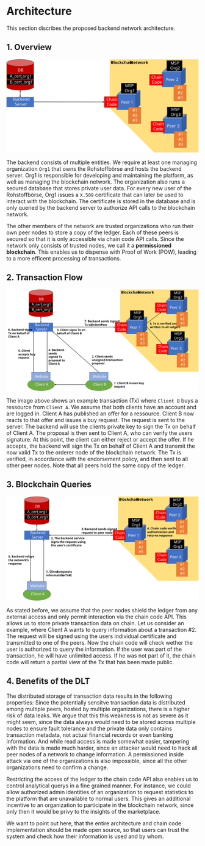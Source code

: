 # Architecture
This section discribes the proposed backend network architecture.

## 1. Overview

![architecture.png](./architecture.svg)

The backend consists of multiple entities. We require at least one managing organization `Org1` that owns the Rohstoffbörse and hosts the backend server. Org1 is responsible for developing and maintaining the platform, as well as managing the blockchain network. The organization also runs a secured database that stores private user data.
For every new user of the Rohstoffbörse, Org1 issues a `X.509` certificate that can later be used to interact with the blockchain. The certificate is stored in the database and is only queried by the backend server to authorize API calls to the blockchain network.

The other members of the network are trusted organizations who run their own peer nodes to store a copy of the ledger. Each of these peers is secured so that it is only accessible via chain code API calls. Since the network only consists of trusted nodes, we call it a **permissioned blockchain**. This enables us to dispense with Proof of Work (POW), leading to a more efficent processing of transactions.

## 2. Transaction Flow
![transaction_flow.png](./transaction_flow.svg)

The image above shows an example transaction (Tx) where `Client B` buys a ressource from `Client A`. We assume that both clients have an account and are logged in. Client A has published an offer for a ressource. Client B now reacts to that offer and issues a buy request. The request is sent to the server. The backend will use the clients private key to sign the Tx on behalf of Client A. The proposal is then sent to Client A, who can verify the users signature. At this point, the client can either reject or accept the offer. If he accepts, the backend will sign the Tx on behalf of Client A and transmit the now valid Tx to the orderer node of the blockchain network. The Tx is verified, in accordance with the endorsement policy, and then sent to all other peer nodes. Note that all peers hold the same copy of the ledger.

## 3. Blockchain Queries
![transaction_flow.png](./query.svg)

As stated before, we assume that the peer nodes shield the ledger from any external access and only permit interaction via the chain code API. This allows us to store private transaction data on chain.
Let us consider an example, where Client A wants to query information about a transaction #2. The request will be signed using the users individual certificate and transmitted to one of the peers. Now the chain code will check wether the user is authorized to query the information. If the user was part of the transaction, he will have unlimited access. If he was not part of it, the chain code will return a partial view of the Tx that has been made public.

## 4. Benefits of the DLT
The distributed storage of transaction data results in the following properties:
Since the potentially sensitve transaction data is distributed among multiple peers, hosted by multiple organizations, there is a higher risk of data leaks. We argue that this this weakness is not as severe as it might seem, since the data always would need to be stored across multiple nodes to ensure fault tolerance and the private data only contains transaction metadata, not actual financial records or even banking information. And while read access is made somewhat easier, tampering with the data is made much harder, since an attacker would need to hack all peer nodes of a network to change information. A permissioned inside attack via one of the organizations is also impossible, since all the other organizations need to confirm a change.

Restricting the access of the ledger to the chain code API also enables us to control analytical querys in a fine grained manner. For instance, we could allow authorized admin identities of an organization to request statistics to the platform that are unavailable to normal users. This gives an additional incentive to an organization to participate in the blockchain network, since only then it would be privy to the insights of the marketplace.

We want to point out here, that the entire architecture and chain code implementation should be made open source, so that users can trust the system and check how their information is used and by whom.